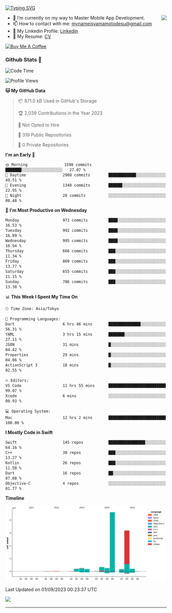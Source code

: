 
[![Typing SVG](https://readme-typing-svg.demolab.com/?lines=Thank+You+For+Visiting!!;You+Are+Welcome✨;I+am+Kyo+Yamamoto;Mobile+Developer)](https://git.io/typing-svg)
<p>
<img align="right" src="https://media.giphy.com/media/26ufdb3cYKwbRtYVW/giphy.gif" style="max-width:100%;" height="150px">

- 🌱 I’m currently on my way to Master Mobile App Development.
- 📫 How to contact with me: mynameisyamamotodesu@gmail.com
- 🔗 My Linkedin Profile: [Linkedin](https://www.linkedin.com/in/kyo-yamamoto-a2ab50239)
- 🔗 My Resume: [CV](https://www.kickresume.com/cv/ZWKvXV/)

<a href="https://www.buymeacoffee.com/kyoyamamoto" target="_blank"><img src="https://cdn.buymeacoffee.com/buttons/default-orange.png" alt="Buy Me A Coffee" height="41" width="174"></a>

### Github Stats 🥇 
<!--START_SECTION:waka-->
![Code Time](http://img.shields.io/badge/Code%20Time-537%20hrs%204%20mins-blue)

![Profile Views](http://img.shields.io/badge/Profile%20Views-12-blue)

**🐱 My GitHub Data** 

> 📦 871.0 kB Used in GitHub's Storage 
 > 
> 🏆 2,039 Contributions in the Year 2023
 > 
> 🚫 Not Opted to Hire
 > 
> 📜 319 Public Repositories 
 > 
> 🔑 0 Private Repositories 
 > 
**I'm an Early 🐤** 

```text
🌞 Morning                1590 commits        ███████░░░░░░░░░░░░░░░░░░   27.07 % 
🌆 Daytime                2908 commits        ████████████░░░░░░░░░░░░░   49.51 % 
🌃 Evening                1348 commits        ██████░░░░░░░░░░░░░░░░░░░   22.95 % 
🌙 Night                  28 commits          ░░░░░░░░░░░░░░░░░░░░░░░░░   00.48 % 
```
📅 **I'm Most Productive on Wednesday** 

```text
Monday                   971 commits         ████░░░░░░░░░░░░░░░░░░░░░   16.53 % 
Tuesday                  992 commits         ████░░░░░░░░░░░░░░░░░░░░░   16.89 % 
Wednesday                995 commits         ████░░░░░░░░░░░░░░░░░░░░░   16.94 % 
Thursday                 666 commits         ███░░░░░░░░░░░░░░░░░░░░░░   11.34 % 
Friday                   809 commits         ███░░░░░░░░░░░░░░░░░░░░░░   13.77 % 
Saturday                 655 commits         ███░░░░░░░░░░░░░░░░░░░░░░   11.15 % 
Sunday                   786 commits         ███░░░░░░░░░░░░░░░░░░░░░░   13.38 % 
```


📊 **This Week I Spent My Time On** 

```text
🕑︎ Time Zone: Asia/Tokyo

💬 Programming Languages: 
Dart                     6 hrs 46 mins       ██████████████░░░░░░░░░░░   56.31 % 
YAML                     3 hrs 15 mins       ███████░░░░░░░░░░░░░░░░░░   27.11 % 
JSON                     31 mins             █░░░░░░░░░░░░░░░░░░░░░░░░   04.42 % 
Properties               29 mins             █░░░░░░░░░░░░░░░░░░░░░░░░   04.06 % 
ActionScript 3           18 mins             █░░░░░░░░░░░░░░░░░░░░░░░░   02.55 % 

🔥 Editors: 
VS Code                  11 hrs 55 mins      █████████████████████████   99.07 % 
Xcode                    6 mins              ░░░░░░░░░░░░░░░░░░░░░░░░░   00.93 % 

💻 Operating System: 
Mac                      12 hrs 2 mins       █████████████████████████   100.00 % 
```

**I Mostly Code in Swift** 

```text
Swift                    145 repos           ████████████████░░░░░░░░░   64.16 % 
C++                      30 repos            ███░░░░░░░░░░░░░░░░░░░░░░   13.27 % 
Kotlin                   26 repos            ███░░░░░░░░░░░░░░░░░░░░░░   11.50 % 
Dart                     16 repos            ██░░░░░░░░░░░░░░░░░░░░░░░   07.08 % 
Objective-C              4 repos             ░░░░░░░░░░░░░░░░░░░░░░░░░   01.77 % 
```



**Timeline**

![Lines of Code chart](https://raw.githubusercontent.com/YamamotoDesu/YamamotoDesu/main/assets/bar_graph.png)


 Last Updated on 01/09/2023 00:23:37 UTC
<!--END_SECTION:waka-->

![](https://github-profile-summary-cards.vercel.app/api/cards/profile-details?username=YamamotoDesu&theme=vue)

----
